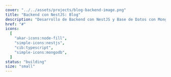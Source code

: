 ```yaml
---
cover: "../../assets/projects/blog-backend-image.png"
title: "Backend con NestJS: Blog"
description: "Desarrollo de Backend con NestJS y Base de Datos con MongoDB para funcionalidad de blog personal"
href: "#"
icons:
  [
    "akar-icons:node-fill",
    "simple-icons:nestjs",
    "cib:typescript",
    "simple-icons:mongodb",
  ]
status: "building"
size: "small"
---
```

